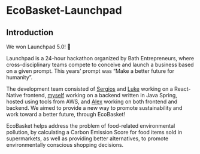 # EcoBasket-Launchpad

## Introduction

We won Launchpad 5.0! :rocket:

Launchpad is a 24-hour hackathon organized by Bath Entrepreneurs, where cross-disciplinary teams compete to conceive and launch a business based on a given prompt. This years’ prompt was “Make a better future for humanity”.

The development team consisted of [Sergios](https://github.com/sg2295) and [Luke](https://github.com/lc2232) working on a React-Native frontend, [myself](https://github.com/OllieJonas) working on a backend written in Java Spring, hosted using tools from AWS, and [Alex](https://github.com/ll1) working on both frontend and backend. We aimed to provide a new way to promote sustainability and work toward a better future, through EcoBasket!

EcoBasket helps address the problem of food-related environmental pollution, by calculating a Carbon Emission Score for food items sold in supermarkets, as well as providing better alternatives, to promote environmentally conscious shopping decisions.
